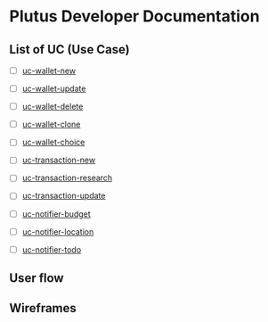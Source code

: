# Plutus Developer Documentation

## List of UC (Use Case)
- [ ] [uc-wallet-new](./use-cases/uc-wallet-new.md)
- [ ] [uc-wallet-update](./use-cases/uc-wallet-update.md)
- [ ] [uc-wallet-delete](./use-cases/uc-wallet-delete.md)
- [ ] [uc-wallet-clone](./use-cases/uc-wallet-clone.md)
- [ ] [uc-wallet-choice](./use-cases/uc-wallet-choice.md)
- [ ] [uc-transaction-new](./use-cases/uc-transaction-new.md)
- [ ] [uc-transaction-research](./use-cases/uc-transaction-research.md)
- [ ] [uc-transaction-update](./use-cases/uc-transaction-update.md)
- [ ] [uc-notifier-budget](./use-cases/uc-notifier-budget.md)
- [ ] [uc-notifier-location](./use-cases/uc-notifier-location.md)
- [ ] [uc-notifier-todo](./use-cases/uc-notifier-todo.md)


## User flow

## Wireframes

